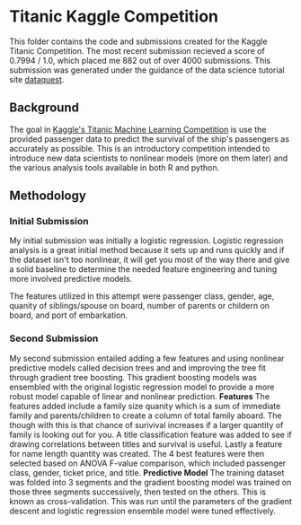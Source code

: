 # Titanic Kaggle Competition
This folder contains the code and submissions created for the Kaggle Titanic Competition. 
The most recent submission recieved a score of 0.7994 / 1.0, which placed me 882 out of over 4000 submissions. This submission was generated under the guidance of the data science tutorial site [dataquest](https://www.dataquest.io). 

## Background
The goal in [Kaggle's Titanic Machine Learning Competition](http://www.kaggle.com/c/titanic) is use the provided passenger data to predict the survival of the ship's passengers as accurately as possible. This is an introductory competition intended to introduce new data scientists to nonlinear models (more on them later) and the various analysis tools available in both R and python. 

## Methodology
### Initial Submission
My initial submission was initially a logistic regression. Logistic regression analysis is a great initial method because it sets up and runs quickly and if the dataset isn't too nonlinear, it will get you most of the way there and give a solid baseline to determine the needed feature engineering and tuning more involved predictive models. 

The features utilized in this attempt were passenger class, gender, age, quanity of siblings/spouse on board, number of parents or childern on board, and port of embarkation.
### Second Submission
My second submission entailed adding a few features and using nonlinear predictive models called decision trees and and improving the tree fit through gradient tree boosting. This gradient boosting models was ensembled with the original logistic regression model to provide a more robust model capable of linear and nonlinear prediction.
**Features**
The features added include a family size quanity which is a sum of immediate family and parents/children to create a column of total family aboard. The though with this is that chance of surivival increases if a larger quantity of family is looking out for you.  A title classification feature was added to see if drawing correlations between titles and survival is useful. Lastly a feature for name length quantity was created. The 4 best features were then selected based on ANOVA F-value comparison, which included passenger class, gender, ticket price, and title.
**Predictive Model**
The training dataset was folded into 3 segments and the gradient boosting model 
was trained on those three segments successively, then tested on the others. 
This is known as cross-validation. This was run until the parameters of the 
gradient descent and logistic regression ensemble model were tuned effectively. 
